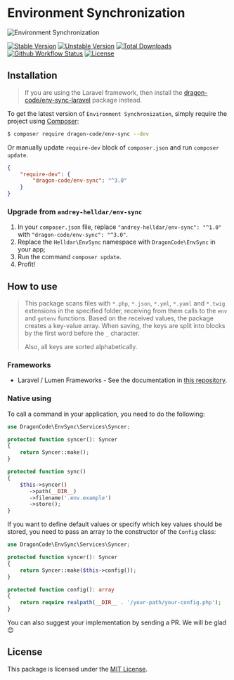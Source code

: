 # Environment Synchronization

<img src="https://preview.dragon-code.pro/TheDragonCode/env-sync.svg?brand=php" alt="Environment Synchronization"/>

[![Stable Version][badge_stable]][link_packagist]
[![Unstable Version][badge_unstable]][link_packagist]
[![Total Downloads][badge_downloads]][link_packagist]
[![Github Workflow Status][badge_build]][link_build]
[![License][badge_license]][link_license]


## Installation

> If you are using the Laravel framework, then install the [dragon-code/env-sync-laravel](https://github.com/TheDragonCode/env-sync-laravel) package instead.


To get the latest version of `Environment Synchronization`, simply require the project using [Composer](https://getcomposer.org):

```bash
$ composer require dragon-code/env-sync --dev
```

Or manually update `require-dev` block of `composer.json` and run `composer update`.

```json
{
    "require-dev": {
        "dragon-code/env-sync": "^3.0"
    }
}
```

### Upgrade from `andrey-helldar/env-sync`

1. In your `composer.json` file, replace `"andrey-helldar/env-sync": "^1.0"` with `"dragon-code/env-sync": "^3.0"`.
2. Replace the `Helldar\EnvSync` namespace with `DragonCode\EnvSync` in your app;
3. Run the command `composer update`.
4. Profit!

## How to use

> This package scans files with `*.php`, `*.json`, `*.yml`, `*.yaml` and `*.twig` extensions in the specified folder, receiving from them calls to the `env` and `getenv` functions.
> Based on the received values, the package creates a key-value array. When saving, the keys are split into blocks by the first word before the `_` character.
>
> Also, all keys are sorted alphabetically.

### Frameworks

* Laravel / Lumen Frameworks - See the documentation in [this repository](https://github.com/TheDragonCode/env-sync-laravel).

### Native using

To call a command in your application, you need to do the following:

```php
use DragonCode\EnvSync\Services\Syncer;

protected function syncer(): Syncer
{
    return Syncer::make();
}

protected function sync()
{
    $this->syncer()
       ->path(__DIR__)
       ->filename('.env.example')
       ->store();
}
```

If you want to define default values or specify which key values should be stored, you need to pass an array to the constructor of the `Config` class:

```php
use DragonCode\EnvSync\Services\Syncer;

protected function syncer(): Syncer
{
    return Syncer::make($this->config());
}

protected function config(): array
{
    return require realpath(__DIR__ . '/your-path/your-config.php');
}
```

You can also suggest your implementation by sending a PR. We will be glad 😊


## License

This package is licensed under the [MIT License](LICENSE).


[badge_build]:          https://img.shields.io/github/workflow/status/TheDragonCode/env-sync/phpunit?style=flat-square

[badge_downloads]:      https://img.shields.io/packagist/dt/dragon-code/env-sync.svg?style=flat-square

[badge_license]:        https://img.shields.io/packagist/l/dragon-code/env-sync.svg?style=flat-square

[badge_stable]:         https://img.shields.io/github/v/release/TheDragonCode/env-sync?label=stable&style=flat-square

[badge_unstable]:       https://img.shields.io/badge/unstable-dev--main-orange?style=flat-square

[link_build]:           https://github.com/TheDragonCode/env-sync/actions

[link_license]:         LICENSE

[link_packagist]:       https://packagist.org/packages/dragon-code/env-sync
